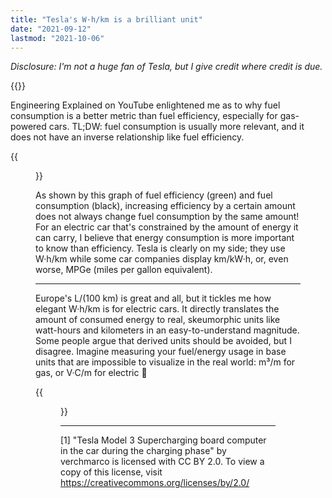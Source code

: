 ```yaml
---
title: "Tesla's W·h/km is a brilliant unit"
date: "2021-09-12"
lastmod: "2021-10-06"
---
```


*Disclosure: I'm not a huge fan of Tesla, but I give credit where credit is due.*

{{<youtube oLQmwOX6Xds>}}

Engineering Explained on YouTube enlightened me as to why fuel consumption is a better metric than fuel efficiency, especially for gas-powered cars. TL;DW: fuel consumption is usually more relevant, and it does not have an inverse relationship like fuel efficiency. 

{{<figure alt="Graph of fuel efficiency and consumption" src="desmos-graph.png">}}

As shown by this graph of fuel efficiency (green) and fuel consumption (black), increasing efficiency by a certain amount does not always change fuel consumption by the same amount! For an electric car that's constrained by the amount of energy it can carry, I believe that energy consumption is more important to know than efficiency. Tesla is clearly on my side; they use W·h/km while some car companies display km/kW·h, or, even worse, MPGe (miles per gallon equivalent).

---

Europe's L/(100 km) is great and all, but it tickles me how elegant W·h/km is for electric cars. It directly translates the amount of consumed energy to real, skeumorphic units like watt-hours and kilometers in an easy-to-understand magnitude. Some people argue that derived units should be avoided, but I disagree. Imagine measuring your fuel/energy usage in base units that are impossible to visualize in the real world: m³/m for gas, or V·C/m for electric 😬

{{<figure alt="Charging display in a Tesla" src="tesladisplay.jpg" caption="Measuring charging speed in km/h is also a fascinating trick! [1]">}}

---
[1] "Tesla Model 3 Supercharging board computer in the car during the charging phase" by verchmarco is licensed with CC BY 2.0. To view a copy of this license, visit https://creativecommons.org/licenses/by/2.0/